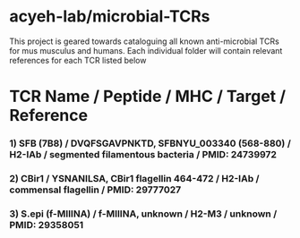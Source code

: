 # acyeh-lab/microbial-TCRs
This project is geared towards cataloguing all known anti-microbial TCRs for mus musculus and humans.  Each individual folder will contain relevant references for each TCR listed below

# TCR Name / Peptide / MHC / Target / Reference
### 1) SFB (7B8)            / DVQFSGAVPNKTD, SFBNYU_003340 (568-880) / H2-IAb / segmented filamentous bacteria / PMID: 24739972 
### 2) CBir1                / YSNANILSA, CBir1 flagellin 464-472     / H2-IAb / commensal flagellin            / PMID: 29777027 
### 3) S.epi (f-MIIINA)     / f-MIIINA, unknown                      / H2-M3  / unknown                        / PMID: 29358051

